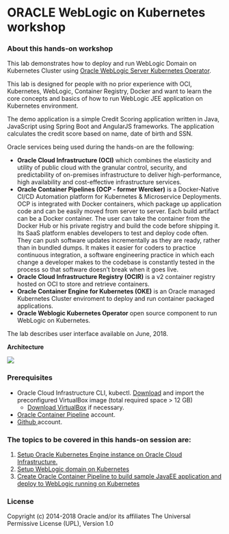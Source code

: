 # ORACLE WebLogic on Kubernetes workshop #

### About this hands-on workshop ###

This lab demonstrates how to deploy and run WebLogic Domain on Kubernetes Cluster using [Oracle WebLogic Server Kubernetes Operator](https://github.com/oracle/weblogic-kubernetes-operator).

This lab is designed for people with no prior experience with OCI, Kubernetes, WebLogic, Container Registry, Docker and want to learn the core concepts and basics of how to run WebLogic JEE application on Kubernetes environment.

The demo application is a simple Credit Scoring application written in Java, JavaScript using Spring Boot and AngularJS frameworks. The application calculates the credit score based on name, date of birth and SSN.

Oracle services being used during the hands-on are the following:

+ **Oracle Cloud Infrastructure (OCI)** which combines the elasticity and utility of public cloud with the granular control, security, and predictability of on-premises infrastructure to deliver high-performance, high availability and cost-effective infrastructure services.
+ **Oracle Container Pipelines (OCP - former Wercker)** is a Docker-Native CI/CD  Automation platform for Kubernetes & Microservice Deployments. OCP is integrated with Docker containers, which package up application code and can be easily moved from server to server. Each build artifact can be a Docker container. The user can take the container from the Docker Hub or his private registry and build the code before shipping it. Its SaaS platform enables developers to test and deploy code often. They can push software updates incrementally as they are ready, rather than in bundled dumps. It makes it easier for coders to practice continuous integration, a software engineering practice in which each change a developer makes to the codebase is constantly tested in the process so that software doesn’t break when it goes live.
+ **Oracle Cloud Infrastructure Registry (OCIR)** is a v2 container registry hosted on OCI to store and retrieve containers.
+ **Oracle Container Engine for Kubernetes (OKE)** is an Oracle managed Kubernetes Cluster enviroment to deploy and run container packaged applications.
+ **Oracle Weblogic Kubernetes Operator** open source component to run WebLogic on Kubernetes.

The lab describes user interface available on June, 2018.

**Architecture**

![](tutorials/images/wlsonk8s.png)

### Prerequisites ###

- Oracle Cloud Infrastructure CLI, kubectl. [Download](https://drive.google.com/open?id=11CvOZ-j50-2q9-rrQmxpEwmQZbPMkw2a) and import the preconfigured VirtualBox image (total required space > 12 GB)
  - [Download VirtualBox](https://www.virtualbox.org/wiki/Downloads) if necessary.
- [Oracle Container Pipeline](tutorials/sign.up.wercker.md) account.
- [Github ](tutorials/sign.up.github.md) account.

### The topics to be covered in this hands-on session are: ###

1. [Setup Oracle Kubernetes Engine instance on Oracle Cloud Infrastructure.](tutorials/setup.oke.md)
2. [Setup WebLogic domain on Kubernetes](tutorials/setup.weblogic.kubernetes.md)
3. [Create Oracle Container Pipeline to build sample JavaEE application and deploy to WebLogic running on Kubernetes ](tutorials/sample.app.pipeline.md)

### License ###
Copyright (c) 2014-2018 Oracle and/or its affiliates
The Universal Permissive License (UPL), Version 1.0

